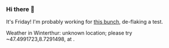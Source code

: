 ### Hi there :wave:

It's Friday! I'm probably working for [this bunch](https://github.com/kohofinancial), de-flaking a test.

Weather in Winterthur: unknown location; please try ~47.4991723,8.7291498, at .
